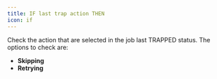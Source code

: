 ```yaml
---
title: IF last trap action THEN
icon: if
---
```


Check the action that are selected in the job last TRAPPED status. The options to check are:

- **Skipping**
- **Retrying**
